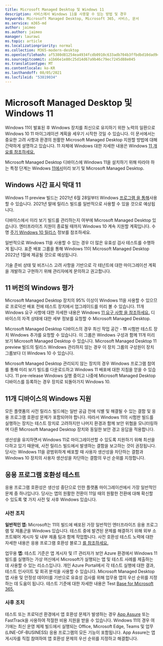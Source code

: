 ```yaml
---
title: Microsoft Managed Desktop 및 Windows 11
description: 서비스에서 Windows 11을 사용할 수 있는 방법 및 경우
keywords: Microsoft Managed Desktop, Microsoft 365, 서비스, 문서
ms.service: m365-md
author: jaimeo
ms.author: jaimeo
manager: laurawi
ms.topic: article
ms.localizationpriority: normal
ms.collection: M365-modern-desktop
ms.openlocfilehash: af5380d81254ea4934fcdb0910c633adb704b3ffbdbd10dad9457ad29610d66a
ms.sourcegitcommit: a1b66e1e80c25d14d67a9b46c79ec7245d88e045
ms.translationtype: MT
ms.contentlocale: ko-KR
ms.lasthandoff: 08/05/2021
ms.locfileid: "53819034"
---
```

# <a name="microsoft-managed-desktop-and-windows-11"></a>Microsoft Managed Desktop 및 Windows 11

Windows 11이 발표된 후 Windows 장치를 최신으로 유지하기 위한 노력의 일환으로 Windows 10 11 마이그레이션 계획을 세우기 시작한 것일 수 있습니다. 이 문서에서는 중요한 고려 사항과 환경의 원활한 Microsoft Managed Desktop 지원할 방법에 대해 간략하게 설명하고 있습니다. 11 자체에 Windows 대한 자세한 내용은 Windows [11 개요를 참조하세요.](/windows/whats-new/windows-11)

Microsoft Managed Desktop 디바이스에 Windows 11을 설치하기 위해 따라야 하는 특정 단계는 Windows [11에서](../working-with-managed-desktop/test-win11-mmd.md)미리 보기 및 Microsoft Managed Desktop.

## <a name="timeline-for-windows-11"></a>Windows 시간 표시 막대 11

Windows 11 preview 빌드는 2021년 6월 28일부터 Windows [프로그램 을 통해](/windows-insider/)사용할 수 있습니다. 2021년 말에 릴리스 빌드를 일반적으로 사용할 수 있을 것으로 예상됩니다.

디바이스에서 미리 보기 빌드를 관리하는지 여부에 Microsoft Managed Desktop 있습니다. 엔터프라이즈 지원이 종료될 때까지 Windows 10 계속 지원할 계획입니다. 수명 [주기 Windows 10 릴리스](/windows/release-health/release-information) 정보를 참조하세요.

일반적으로 Windows 11을 사용할 수 있는 경우 더 많은 유효성 검사 테스트를 수행하게 됩니다. 표준 배포 그룹을 통해 Windows 11이 Microsoft Managed Desktop 2022년 1월에 제공될 것으로 예상됩니다.

기술 준비 상태 및 비즈니스 고려 사항을 기반으로 각 테넌트에 대한 마이그레이션 계획을 개발하고 구현하기 위해 관리자에게 문의하고 권고합니다.

## <a name="assessing-pre-release-versions-of-windows-11"></a>11 버전의 Windows 평가

Microsoft Managed Desktop 장치의 95% 이상이 Windows 11을 사용할 수 있으므로 프로덕션 배포 전에 테스트 장치에서 업그레이드를 미리 볼 수 있습니다. 11개 Windows 요구 사항에 대한 자세한 내용은 Windows [11 요구 사항 을 참조하세요.](/windows/whats-new/windows-11-requirements) 디바이스의 자격 상태에 대한 세부 정보를 요청할 수 Microsoft Managed Desktop.

Microsoft Managed Desktop 디바이스의 경우 최신 작업 공간 - **11** 시험판 테스트 장치 Windows 추가를 요청할 수 있습니다. 이 그룹은 Windows 구성과 함께 11개 미리 보기 Microsoft Managed Desktop 수 있습니다. Microsoft Managed Desktop 11 preview 빌드의 릴리스 Windows 관리하지 않는 경우 이 장치 그룹의 구성원이 장치 그룹보다 더 Windows 10 수 있습니다.

Microsoft Managed Desktop 관리되지 않는 장치의 경우 Windows 프로그램 참여를 통해 [](/windows-insider/) 미리 보기 빌드를 다운로드하고 Windows 11 배포에 대한 지침을 얻을 수 있습니다. 11 pre-release Windows 실행 중이고 나중에 Microsoft Managed Desktop 디바이스를 등록하는 경우 장치로 되돌아가지 Windows 10.

## <a name="support-for-pre-release-windows-11-devices"></a>11개 디바이스의 Windows 지원

모든 플랫폼의 사전 릴리스 빌드에는 일반 공급 전에 식별 및 해결될 수 있는 결함 및 응용 프로그램 호환성 문제가 포함되어야 합니다. 따라서 Windows 11의 시험판 빌드를 실행하는 장치는 테스트 장치로 고려하지만 나머지 환경과 함께 보안 위협을 모니터링하며 다른 Microsoft Managed Desktop 장치와 동일한 보안 경고 응답을 적용합니다.

생산성을 유지하면서 Windows 11로 마이그레이션할 수 있도록 지원하기 위해 최선을 다하고 있기 때문에, 사전 릴리스 빌드에서 발생하는 결함을 보고하는 것이 권장됩니다. 당사는 Windows 11을 광범위하게 배포할 때 사용자 생산성을 차단하는 결함과 Windows 10 장치의 사용자 생산성을 차단하는 결함의 우선 순위를 지정합니다.

## <a name="testing-application-compatibility"></a>응용 프로그램 호환성 테스트

응용 프로그램 호환성은 생산성 중단으로 인한 플랫폼 마이그레이션에서 가장 일반적인 문제 중 하나입니다. 당사는 앱의 원활한 전환이 11일 때의 원활한 전환에 대해 확신할 수 있도록 몇 가지 사전 및 사후 Windows 있습니다.

### <a name="proactive-measures"></a>사전 조치

**일반적인 앱:** Microsoft는 11의 빌드에 배포된 가장 일반적인 엔터프라이즈 응용 프로그램 및 제품군을 Windows 있습니다. 테스트 중에 발견된 문제를 해결하기 위해 외부 소프트웨어 게시자 및 내부 제품 팀과 함께 작업합니다. 사전 호환성 테스트 노력에 대한 자세한 내용은 응용 프로그램 호환성 블로그 [를 참조하세요.](https://blogs.windows.com/windowsexperience/2019/01/15/application-compatibility-in-the-windows-ecosystem/)

업무용 **앱:** [](https://www.microsoft.com/en-us/testbase) 테스트 기준은 앱 게시자 및 IT 관리자가 보안 Azure 환경에서 Windows 11 빌드를 실행하는 가상 머신에서 Microsoft가 실행되는 앱 및 테스트 사례를 제출하는 데 사용할 수 있는 리소스입니다. 개인 Azure Portal에서 각 테스트 실행에 대한 결과, 테스트 인사이트 및 회귀 분석을 사용할 수 있습니다. Microsoft Managed Desktop 앱 사용 및 안정성 데이터를 기반으로 유효성 검사를 위해 업무용 앱의 우선 순위를 지정하는 데 도움이 됩니다. 테스트 기준에 대한 자세한 내용은 Test [Base for Microsoft 365.](https://techcommunity.microsoft.com/t5/windows-it-pro-blog/test-base-for-microsoft-365-microsoft-ignite-2021-updates/ba-p/2185566)

### <a name="reactive-measures"></a>사후 조치
테스트 또는 프로덕션 환경에서 앱 호환성 문제가 발생하는 경우 [App Assure](/fasttrack/products-and-capabilities#app-assure) 또는 FastTrack을 사용하여 적절한 비용 지원을 받을 수 있습니다. Windows 11의 경우 여기에는 최신 운영 체제 빌드에서 실행되는 Office, Microsoft Edge, Teams 및 업무(LINE-OF-BUSINESS) 응용 프로그램의 모든 기능이 포함됩니다. App Assure는 앱 게시자를 직접 참여하여 앱 호환성 문제의 우선 순위를 지정하고 해결합니다.

